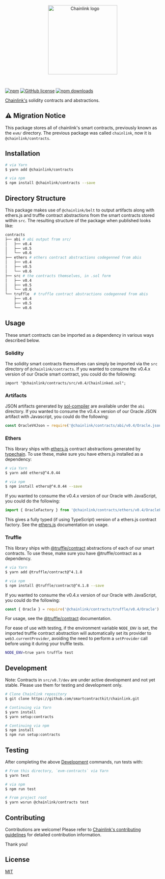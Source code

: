 <br/>
<p align="center">
<a href="https://chain.link/" target="_blank" color="#0d2990">
  <img src="https://raw.githubusercontent.com/smartcontractkit/explorer/develop/styleguide/static/images/logo-contracts-blue.svg" width="225" alt="Chainlink logo">
</a>
</p>
<br/>

[![npm](https://img.shields.io/npm/v/@chainlink/contracts?style=flat-square)](https://www.npmjs.com/package/@chainlink/contracts)
[![GitHub license](https://img.shields.io/github/license/smartcontractkit/chainlink?style=flat-square)](https://github.com/smartcontractkit/chainlink/blob/master/LICENSE)
[![npm downloads](https://img.shields.io/npm/dt/@chainlink/contracts?style=flat-square)](https://npmjs.com/package/@chainlink/contracts)

[Chainlink's](https://chain.link/) solidity contracts and abstractions.

## ⚠️ Migration Notice

This package stores all of chainlink's smart contracts, previously known as the `evm/` directory. The previous package was called `chainlink`, now it is `@chainlink/contracts`.

## Installation

```sh
# via Yarn
$ yarn add @chainlink/contracts

# via npm
$ npm install @chainlink/contracts --save
```

## Directory Structure

This package makes use of `@chainlink/belt` to output artifacts along with ethers.js and truffle contract abstractions from the smart contracts stored within `src`. The resulting structure of the package when published looks like:

```sh
contracts
├── abi # abi output from src/
│   ├── v0.4
│   ├── v0.5
│   └── v0.6
├── ethers # ethers contract abstractions codegenned from abis
│   ├── v0.4
│   ├── v0.5
│   └── v0.6
├── src # the contracts themselves, in .sol form
│   ├── v0.4
│   ├── v0.5
│   └── v0.6
└── truffle  # truffle contract abstractions codegenned from abis
    ├── v0.4
    ├── v0.5
    └── v0.6
```

## Usage

These smart contracts can be imported as a dependency in various ways described below.

### Solidity

The solidity smart contracts themselves can simply be imported via the `src` directory of `@chainlink/contracts`. If you wanted to consume the v0.4.x version of our Oracle smart contract, you could do the following:

```solidity
import "@chainlink/contracts/src/v0.4/Chainlinked.sol";
```

### Artifacts

JSON artifacts generated by [sol-compiler](https://sol-compiler.com/) are available under the `abi` directory. If you wanted to consume the v0.4.x version of our Oracle JSON artifact with Javascript, you could do the following:

```js
const OracleV4Json = require('@chainlink/contracts/abi/v0.4/Oracle.json')
```

### Ethers

This library ships with [ethers.js](https://github.com/ethers-io/ethers.js/) contract abstractions generated by [typechain](https://github.com/ethereum-ts/TypeChain). To use these, make sure you have ethers.js installed as a dependency:

```sh
# via Yarn
$ yarn add ethers@^4.0.44

# via npm
$ npm install ethers@^4.0.44 --save
```

If you wanted to consume the v0.4.x version of our Oracle with JavaScript, you could do the following:

```ts
import { OracleFactory } from '@chainlink/contracts/ethers/v0.4/OracleFactory'
```

This gives a fully typed (if using TypeScript) version of a ethers.js contract factory. See the [ethers.js](https://docs.ethers.io/ethers.js/html/api-contract.html) documentation on usage.

### Truffle

This library ships with [@truffle/contract](https://github.com/trufflesuite/truffle/tree/master/packages/contract#readme) abstractions of each of our smart contracts. To use these, make sure you have @truffle/contract as a dependency.

```sh
# via Yarn
$ yarn add @truffle/contract@^4.1.8

# via npm
$ npm install @truffle/contract@^4.1.8 --save
```

If you wanted to consume the v0.4.x version of our Oracle with JavaScript, you could do the following:

```js
const { Oracle } = require('@chainlink/contracts/truffle/v0.4/Oracle')
```

For usage, see the [@truffle/contract](https://github.com/trufflesuite/truffle/tree/master/packages/contract#readme) documentation.

For ease of use with testing, if the environment variable `NODE_ENV` is set, the imported truffle contract abstraction will automatically set its provider to `web3.currentProvider`, avoiding the need to perform a `setProvider` call before using it during your truffle tests.

```sh
NODE_ENV=true yarn truffle test
```

## Development

Note: Contracts in `src/v0.7/dev` are under active development and not yet stable.
Please use them for testing and development only.

```bash
# Clone Chainlink repository
$ git clone https://github.com/smartcontractkit/chainlink.git

# Continuing via Yarn
$ yarn install
$ yarn setup:contracts

# Continuing via npm
$ npm install
$ npm run setup:contracts
```

## Testing

After completing the above [Development](#Development) commands, run tests with:

```sh
# From this directory, `evm-contracts` via Yarn
$ yarn test

# via npm
$ npm run test

# From project root
$ yarn wsrun @chainlink/contracts test
```

## Contributing

Contributions are welcome! Please refer to
[Chainlink's contributing guidelines](./docs/CONTRIBUTING.md) for detailed
contribution information.

Thank you!

## License

[MIT](https://choosealicense.com/licenses/mit/)
